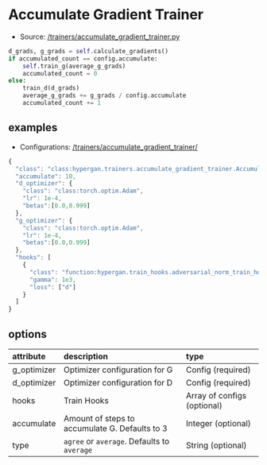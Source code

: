 # Accumulate Gradient Trainer

* Source: [/trainers/accumulate_gradient_trainer.py](https://github.com/HyperGAN/HyperGAN/tree/pytorch/hypergan/trainers/accumulate_gradient_trainer.py)

```python
d_grads, g_grads = self.calculate_gradients()
if accumulated_count == config.accumulate:
    self.train_g(average_g_grads)
    accumulated_count = 0
else:
    train_d(d_grads)
    average_g_grads += g_grads / config.accumulate
    accumulated_count += 1
```

## examples

* Configurations: [/trainers/accumulate_gradient_trainer/](https://github.com/HyperGAN/HyperGAN/tree/pytorch/hypergan/configurations/components/trainers/accumulate_gradient_trainer/)

```javascript
{
  "class": "class:hypergan.trainers.accumulate_gradient_trainer.AccumulateGradientTrainer",
  "accumulate": 10,
  "d_optimizer": {
    "class": "class:torch.optim.Adam",
    "lr": 1e-4,
    "betas":[0.0,0.999]
  },
  "g_optimizer": {
    "class": "class:torch.optim.Adam",
    "lr": 1e-4,
    "betas":[0.0,0.999]
  },
  "hooks": [
    {
      "class": "function:hypergan.train_hooks.adversarial_norm_train_hook.AdversarialNormTrainHook",
      "gamma": 1e3,
      "loss": ["d"]
    }
  ]
}
```
## options

| attribute | description | type |
| :--- | :--- | :--- |
| g_optimizer | Optimizer configuration for G | Config \(required\) |
| d_optimizer | Optimizer configuration for D | Config \(required\) |
| hooks | Train Hooks | Array of configs \(optional\) |
| accumulate | Amount of steps to accumulate G.  Defaults to 3 | Integer \(optional\) |
| type | `agree` or `average`.  Defaults to `average` | String \(optional\) |

